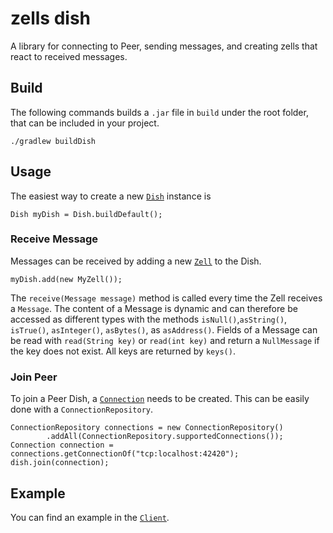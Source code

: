 # zells dish

A library for connecting to Peer, sending messages, and creating zells that react to received messages.

## Build

The following commands builds a `.jar` file in `build` under the root folder, that can be included in your project.

    ./gradlew buildDish

## Usage

The easiest way to create a new [`Dish`] instance is

    Dish myDish = Dish.buildDefault();

### Receive Message

Messages can be received by adding a new [`Zell`] to the Dish.

    myDish.add(new MyZell());

The `receive(Message message)` method is called every time the Zell receives a `Message`. The content of a Message is dynamic and can therefore be accessed as different types with the methods `isNull()`,`asString()`, `isTrue()`, `asInteger()`, `asBytes()`, as `asAddress()`. Fields of a Message can be read with `read(String key)` or `read(int key)` and return a `NullMessage` if the key does not exist. All keys are returned by `keys()`.

### Join Peer

To join a Peer Dish, a [`Connection`] needs to be created. This can be easily done with a `ConnectionRepository`.

    ConnectionRepository connections = new ConnectionRepository()
            .addAll(ConnectionRepository.supportedConnections());
    Connection connection = connections.getConnectionOf("tcp:localhost:42420");
    dish.join(connection);

## Example

You can find an example in the [`Client`].

[`Dish`]: https://github.com/zells/three/blob/master/dish/src/main/java/org/zells/dish/Dish.java
[`Zell`]: https://github.com/zells/three/blob/master/dish/src/main/java/org/zells/dish/Zell.java
[`Connection`]: https://github.com/zells/three/blob/master/dish/src/main/java/org/zells/dish/network/connecting/Connection.java
[`Client`]: https://github.com/zells/three/blob/master/client/src/main/java/org/zells/client/Client.java
